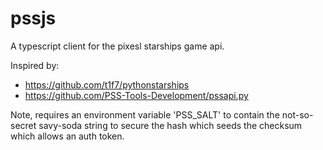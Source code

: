 # pssjs

A typescript client for the pixesl starships game api.

Inspired by:

- https://github.com/t1f7/pythonstarships
- https://github.com/PSS-Tools-Development/pssapi.py

Note, requires an environment variable 'PSS_SALT' to contain the not-so-secret
savy-soda string to secure the hash which seeds the checksum which allows
an auth token.

